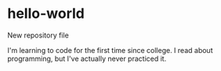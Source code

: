 # hello-world
New repository file

I'm learning to code for the first time since college. I read about programming, but I've actually never practiced it.  

